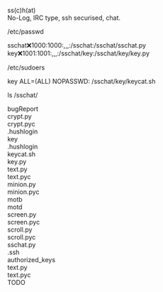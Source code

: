 ss(c)h(at)  
No-Log, IRC type, ssh securised, chat.  


/etc/passwd  

sschat:x:1000:1000:,,,:/sschat:/sschat/sschat.py  
key:x:1001:1001:,,,:/sschat/key:/sschat/key/key.py  



/etc/sudoers  

key ALL=(ALL) NOPASSWD: /sschat/key/keycat.sh  



ls /sschat/  

bugReport  
crypt.py  
crypt.pyc  
.hushlogin  
key  
	.hushlogin  
	keycat.sh  
	key.py  
	text.py  
	text.pyc  
minion.py  
minion.pyc  
motb  
motd  
screen.py  
screen.pyc  
scroll.py  
scroll.pyc  
sschat.py  
.ssh  
	authorized_keys  
text.py  
text.pyc  
TODO  

